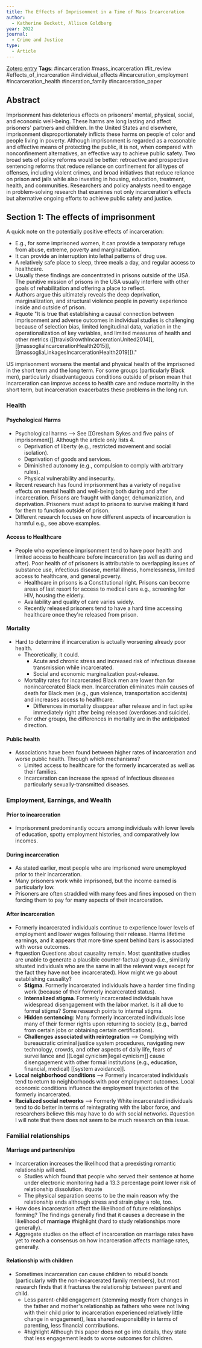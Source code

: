 ```yaml
---
title: The Effects of Imprisonment in a Time of Mass Incarceration
author:
  - Katherine Beckett, Allison Goldberg
year: 2022
journal:
  - Crime and Justice
type:
  - Article
---
```

[Zotero entry](zotero://select/items/@beckettEffectsImprisonmentTime2022)
**Tags**: #incarceration #mass_incarceration #lit_review #effects_of_incarceration #individual_effects #incarceration_employment #incarceration_health #inceration_family #incarceration_paper
## Abstract

Imprisonment has deleterious effects on prisoners' mental, physical, social, and economic well-being. These harms are long lasting and affect prisoners' partners and children. In the United States and elsewhere, imprisonment disproportionately inflicts these harms on people of color and people living in poverty. Although imprisonment is regarded as a reasonable and effective means of protecting the public, it is not, when compared with nonconfinement alternatives, an effective way to achieve public safety. Two broad sets of policy reforms would be better: retroactive and prospective sentencing reforms that reduce reliance on confinement for all types of offenses, including violent crimes, and broad initiatives that reduce reliance on prison and jails while also investing in housing, education, treatment, health, and communities. Researchers and policy analysts need to engage in problem-solving research that examines not only incarceration's effects but alternative ongoing efforts to achieve public safety and justice.
## Section 1: The effects of imprisonment

A quick note on the potentially positive effects of incarceration:
* E.g., for some imprisoned women, it can provide a temporary refuge from abuse, extreme, poverty and marginalization.
* It can provide an interruption into lethal patterns of drug use.
* A relatively safe place to sleep, three meals a day, and regular access to healthcare.
* Usually these findings are concentrated in prisons outside of the USA. The punitive mission of prisons in the USA usually interfere with other goals of rehabilitation and offering a place to reflect.
* Authors argue this ultimately reveals the deep deprivation, marginalization, and structural violence people in poverty experience inside and outside of prison.
* #quote "It is true that establishing a causal connection between imprisonment and adverse outcomes in individual studies is challenging because of selection bias, limited longitudinal data, variation in the operationalization of key variables, and limited measures of health and other metrics ([[travisGrowthIncarcerationUnited2014]], [[massogliaIncarcerationHealth2015]], [[massogliaLinkagesIncarcerationHealth2019]])."

US imprisonment worsens the mental and physical health of the imprisoned in the short term and the long term. For some groups (particularly Black men), particularly disadvantageous conditions outside of prison mean that incarceration can improve access to health care and reduce mortality in the short term, but incarceration exacerbates these problems in the long run.

### Health
#### Psychological Harms

* Psychological harms --> See [[Gresham Sykes and five pains of imprisonment]]. Although the article only lists 4.
	* Deprivation of liberty (e.g., restricted movement and social isolation).
	* Deprivation of goods and services.
	* Diminished autonomy (e.g., compulsion to comply with arbitrary rules).
	* Physical vulnerability and insecurity.
* Recent research has found imprisonment has a variety of negative effects on mental health and well-being both during and after incarceration. Prisons are fraught with danger, dehumanization, and deprivation. Prisoners must adapt to prisons to survive making it hard for them to function outside of prison.
* Different research focuses on how different aspects of incarceration is harmful e.g., see above examples.

#### Access to Healthcare

* People who experience imprisonment tend to have poor health and limited access to healthcare before incarceration (as well as during and after). Poor health of of prisoners is attributable to overlapping issues of substance use, infectious disease, mental illness, homelessness, limited access to healthcare, and general poverty.
	* Healthcare in prisons is a Constitutional right. Prisons can become areas of last resort for access to medical care e.g., screening for HIV, housing the elderly.
	* Availability and quality of care varies widely.
	* Recently released prisoners tend to have a hard time accessing healthcare once they're released from prison.

#### Mortality

* Hard to determine if incarceration is actually worsening already poor health.
	* Theoretically, it could.
		* Acute and chronic stress and increased risk of infectious disease transmission while incarcerated.
		* Social and economic marginalization post-release.
	* Mortality rates for incarcerated Black men are lower than for nonincarcerated Black men. Incarceration eliminates main causes of death for Black men (e.g., gun violence, transportation accidents) and increases access to healthcare.
		* Differences in mortality disappear after release and in fact spike immediately right after being released (overdoses and suicide).
	* For other groups, the differences in mortality are in the anticipated direction.

#### Public health

* Associations have been found between higher rates of incarceration and worse public health. Through which mechanisms?
	* Limited access to healthcare for the formerly incarcerated as well as their families.
	* Incarceration can increase the spread of infectious diseases particularly sexually-transmitted diseases.

### Employment, Earnings, and Wealth

#### Prior to incarceration

* Imprisonment predominantly occurs among individuals with lower levels of education, spotty employment histories, and comparatively low incomes.

#### During incarceration

* As stated earlier, most people who are imprisoned were unemployed prior to their incarceration.
* Many prisoners work while imprisoned, but the income earned is particularly low.
* Prisoners are often straddled with many fees and fines imposed on them forcing them to pay for many aspects of their incarceration.

#### After incarceration

* Formerly incarcerated individuals continue to experience lower levels of employment and lower wages following their release. Harms lifetime earnings, and it appears that more time spent behind bars is associated with worse outcomes.
* #question Questions about causality remain. Most quantitative studies are unable to generate a plausible counter-factual group (i.e., similarly situated individuals who are the same in all the relevant ways except for the fact they have not bee incarcerated). How might we go about establishing causality?
	* **Stigma**. Formerly incarcerated individuals have a harder time finding work (because of their formerly incarcerated status).
	* **Internalized stigma**. Formerly incarcerated individuals have widespread disengagement with the labor market. Is it all due to formal stigma? Some research points to internal stigma.
	* **Hidden sentencing**: Many formerly incarcerated individuals lose many of their former rights upon returning to society (e.g., barred from certain jobs or obtaining certain certifications).
	* **Challenges associated with reintegration** --> Complying with bureaucratic criminal justice system procedures, navigating new technology, crowds, and other aspects of daily life, fears of surveillance and [[Legal cynicism|legal cynicism]] cause disengagement with other formal institutions (e.g., education, financial, medical) [[system avoidance]].
* **Local neighborhood conditions** --> Formerly incarcerated individuals tend to return to neighborhoods with poor employment outcomes. Local economic conditions influence the employment trajectories of the formerly incarcerated.
* **Racialized social networks** --> Formerly White incarcerated individuals tend to do better in terms of reintegrating with the labor force, and researchers believe this may have to do with social networks. #question I will note that there does not seem to be much research on this issue.
### Familial relationships

#### Marriage and partnerships

* Incarceration increases the likelihood that a preexisting romantic relationship will end.
	* Studies which found that people who served their sentence at home under electronic monitoring had a 13.3 percentage point lower risk of relationship dissolution. #quote 
	* The physical separation seems to be the main reason why the relationship ends although stress and strain play a role, too.
* How does incarceration affect the likelihood of future relationships forming? The findings generally find that it causes a decrease in the likelihood of **marriage** #highlight (hard to study relationships more generally).
* Aggregate studies on the effect of incarceration on marriage rates have yet to reach a consensus on how incarceration affects marriage rates, generally.

#### Relationship with children

* Sometimes incarceration can cause children to rebuild bonds (particularly with the non-incarcerated family members), but most research finds that it fractures the relationship between parent and child.
	* Less parent-child engagement (stemming mostly from changes in the father and mother's relationship as fathers who were not living with their child prior to incarceration experienced relatively little change in engagement), less shared responsibility in terms of parenting, less financial contributions.
	* #highlight Although this paper does not go into details, they state that less engagement leads to worse outcomes for children.